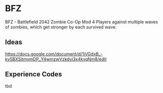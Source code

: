# BFZ
BFZ - Battlefield 2042 Zombie Co-Op Mod
4 Players against multiple waves of zombies, which get stronger by each survived wave.

## Ideas
https://docs.google.com/document/d/1iVGdxB_-ky5BXSjtmymDP_Y4wmzwVzkdvi3x4kvqNm8/edit

## Experience Codes
tbd
